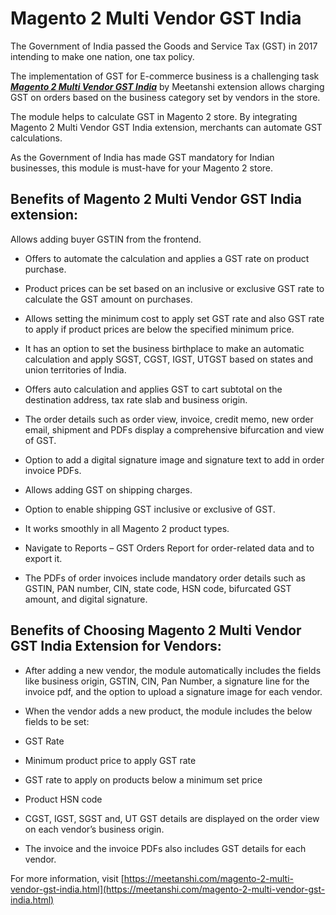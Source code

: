 # Magento 2 Multi Vendor GST India


The Government of India passed the Goods and Service Tax (GST) in 2017 intending to make one nation, one tax policy.

The implementation of GST for E-commerce business is a challenging task ***[Magento 2 Multi Vendor GST India](https://meetanshi.com/magento-2-multi-vendor-gst-india.html)*** by Meetanshi extension allows charging GST on orders based on the business category set by vendors in the store.

The module helps to calculate GST in Magento 2 store. By integrating Magento 2 Multi Vendor GST India extension, merchants can automate GST calculations.

As the Government of India has made GST mandatory for Indian businesses, this module is must-have for your Magento 2 store.

##  Benefits of Magento 2 Multi Vendor GST India extension:

Allows adding buyer GSTIN from the frontend.

*  Offers to automate the calculation and applies a GST rate on product purchase.

* Product prices can be set based on an inclusive or exclusive GST rate to calculate the GST amount on purchases.

* Allows setting the minimum cost to apply set GST rate and also GST rate to apply if product prices are below the specified minimum price.

* It has an option to set the business birthplace to make an automatic calculation and apply SGST, CGST, IGST, UTGST based on states and union territories of India.

*  Offers auto calculation and applies GST to cart subtotal on the destination address, tax rate slab and business origin.

* The order details such as order view, invoice, credit memo, new order email, shipment and PDFs display a comprehensive bifurcation and view of GST.

* Option to add a digital signature image and signature text to add in order invoice PDFs.

* Allows adding GST on shipping charges.

*  Option to enable shipping GST inclusive or exclusive of GST.

* It works smoothly in all Magento 2 product types.

*  Navigate to Reports – GST Orders Report for order-related data and to export it.

* The PDFs of order invoices include mandatory order details such as GSTIN, PAN number, CIN, state code, HSN code, bifurcated GST amount, and digital signature.

##  Benefits of Choosing Magento 2 Multi Vendor GST India Extension for Vendors:

* After adding a new vendor, the module automatically includes the fields like business origin, GSTIN, CIN, Pan Number, a signature line for the invoice pdf, and the option to upload a signature image for each vendor.

* When the vendor adds a new product, the module includes the below fields to be set:

* GST Rate

*  Minimum product price to apply GST rate

*  GST rate to apply on products below a minimum set price

*  Product HSN code

*  CGST, IGST, SGST and, UT GST details are displayed on the order view on each vendor’s business origin.

*  The invoice and the invoice PDFs also includes GST details for each vendor.

For more information, visit [https://meetanshi.com/magento-2-multi-vendor-gst-india.html](https://meetanshi.com/magento-2-multi-vendor-gst-india.html)




